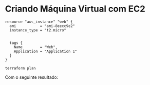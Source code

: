 # Criando Máquina Virtual com EC2

```
resource "aws_instance" "web" {
  ami           = "ami-8eecc9e2"
  instance_type = "t2.micro"


  tags {
    Name        = "Web",
    Application = "Application 1"
  }
}
```

```
terraform plan
```

Com o seguinte resultado:

```
```